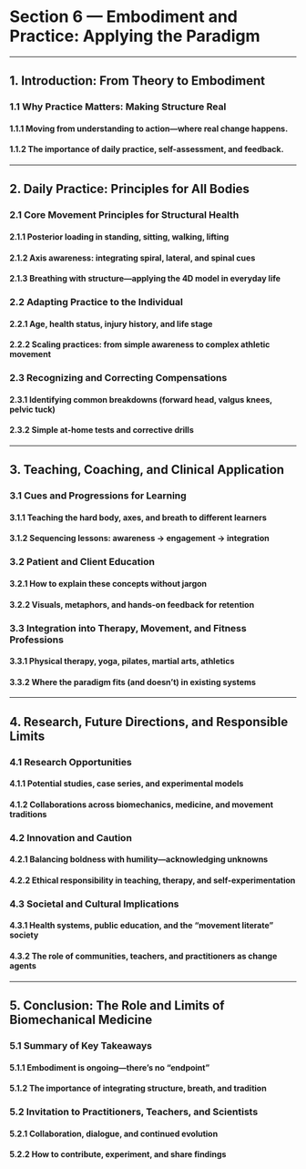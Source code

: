 # **Section 6 — Embodiment and Practice: Applying the Paradigm**

---

## **1. Introduction: From Theory to Embodiment**

### 1.1 Why Practice Matters: Making Structure Real

#### 1.1.1 Moving from understanding to action—where real change happens.

#### 1.1.2 The importance of daily practice, self-assessment, and feedback.

---

## **2. Daily Practice: Principles for All Bodies**

### 2.1 Core Movement Principles for Structural Health

#### 2.1.1 Posterior loading in standing, sitting, walking, lifting

#### 2.1.2 Axis awareness: integrating spiral, lateral, and spinal cues

#### 2.1.3 Breathing with structure—applying the 4D model in everyday life

### 2.2 Adapting Practice to the Individual

#### 2.2.1 Age, health status, injury history, and life stage

#### 2.2.2 Scaling practices: from simple awareness to complex athletic movement

### 2.3 Recognizing and Correcting Compensations

#### 2.3.1 Identifying common breakdowns (forward head, valgus knees, pelvic tuck)

#### 2.3.2 Simple at-home tests and corrective drills

---

## **3. Teaching, Coaching, and Clinical Application**

### 3.1 Cues and Progressions for Learning

#### 3.1.1 Teaching the hard body, axes, and breath to different learners

#### 3.1.2 Sequencing lessons: awareness → engagement → integration

### 3.2 Patient and Client Education

#### 3.2.1 How to explain these concepts without jargon

#### 3.2.2 Visuals, metaphors, and hands-on feedback for retention

### 3.3 Integration into Therapy, Movement, and Fitness Professions

#### 3.3.1 Physical therapy, yoga, pilates, martial arts, athletics

#### 3.3.2 Where the paradigm fits (and doesn’t) in existing systems

---

## **4. Research, Future Directions, and Responsible Limits**

### 4.1 Research Opportunities

#### 4.1.1 Potential studies, case series, and experimental models

#### 4.1.2 Collaborations across biomechanics, medicine, and movement traditions

### 4.2 Innovation and Caution

#### 4.2.1 Balancing boldness with humility—acknowledging unknowns

#### 4.2.2 Ethical responsibility in teaching, therapy, and self-experimentation

### 4.3 Societal and Cultural Implications

#### 4.3.1 Health systems, public education, and the “movement literate” society

#### 4.3.2 The role of communities, teachers, and practitioners as change agents

---

## **5. Conclusion: The Role and Limits of Biomechanical Medicine**

### 5.1 Summary of Key Takeaways

#### 5.1.1 Embodiment is ongoing—there’s no “endpoint”

#### 5.1.2 The importance of integrating structure, breath, and tradition

### 5.2 Invitation to Practitioners, Teachers, and Scientists

#### 5.2.1 Collaboration, dialogue, and continued evolution

#### 5.2.2 How to contribute, experiment, and share findings


